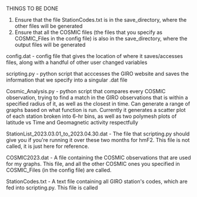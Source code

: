 THINGS TO BE DONE
1. Ensure that the file StationCodes.txt is in the save_directory, where the other files will be generated
2. Ensure that all the COSMIC files (the files that you specify as COSMIC_Files in the config file) is also in the save_directory, where the output files will be generated

config.dat - config file that gives the location of where it saves/accesses files, along with a handful of other user changed variables

scripting.py - python script that acccesses the GIRO website and saves the information that we specify into a singular .dat file

Cosmic_Analysis.py - python script that compares every COSMIC observation, trying to find a match in the GIRO observations that is within a specified radius of it, as well as the closest in time. Can generate a range of graphs based on what function is run. Currently it generates a scatter plot of each station broken into 6-hr bins, as well as two polymesh plots of latitude vs Time and Geomagnetic activity respectfully

StationList_2023.03.01_to_2023.04.30.dat - The file that scripting.py should give you if you're running it over these two months for hmF2. This file is not called, it is just here for reference.

COSMIC2023.dat - A file containing the COSMIC observations that are used for my graphs. This file, and all the other COSMIC ones you specified in COSMIC_Files (in the config file) are called.

StationCodes.txt - A text file containing all GIRO station's codes, which are fed into scripting.py. This file is called
